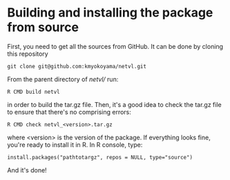 # Building and installing the package from source

First, you need to get all the sources from GitHub. It can be done by cloning this repository

```
git clone git@github.com:kmyokoyama/netvl.git
```

From the parent directory of *netvl/* run:

```
R CMD build netvl
```

in order to build the tar.gz file. Then, it's a good idea to check the tar.gz file to ensure that there's no
comprising errors:

```
R CMD check netvl_<version>.tar.gz
```

where \<version\> is the version of the package. If everything looks fine, you're ready to install it in R. In R console, type:

```
install.packages("pathtotargz", repos = NULL, type="source")
```

And it's done!
